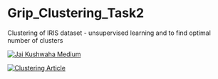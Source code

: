 # Grip_Clustering_Task2
Clustering of IRIS dataset - unsupervised learning and to find optimal number of clusters

[![Jai Kushwaha Medium](https://github-readme-medium.vercel.app/?username=jaikushwaha7)](https://medium.com/@jaikushwaha7)

<a target="_blank" href="https://github-readme-medium-recent-article.vercel.app/medium/@jaikushwaha7/clustering-unsupervised-learning-35c0411a37cd"><img src="https://github-readme-medium-recent-article.vercel.app/medium/@jaikushwaha7/" alt="Clustering Article"> 



